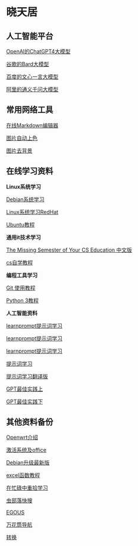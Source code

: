 # 晓天居

## 人工智能平台

[OpenAI的ChatGPT4大模型](https://chat.openai.com/)

[谷歌的Bard大模型](https://bard.google.com/chat)

[百度的文心一言大模型](https://yiyan.baidu.com/)

[阿里的通义千问大模型](https://qianwen.aliyun.com/)

## 常用网络工具

[在线Markdown编辑器](https://dillinger.io)

[图片自动上色](https://palette.fm/)

[图片去背景](https://www.remove.bg/zh)

## 在线学习资料

**Linux系统学习**

[Debian系统学习](https://www.debian.org/doc/manuals/debian-reference/ch01.zh-cn.html)

[Linux系统学习RedHat](https://linux.vbird.org/)

[Ubuntu教程](https://yiduhkk.com/art_7827_412.html)

**通用it技术学习**

[The Missing Semester of Your CS Education 中文版](https://missing-semester-cn.github.io/)

[cs自学教程](https://csdiy.wiki/)

**编程工具学习**

[Git 使用教程](https://www.liaoxuefeng.com/wiki/896043488029600)

[Python 3教程](https://www.runoob.com/python3/python3-tutorial.html)

**人工智能资料**

[learnprompt提示词学习](https://learnprompting.org/)

[learnprompt提示词学习](https://www.deeplearning.ai/short-courses/chatgpt-prompt-engineering-for-developers/)

[learnprompt提示词学习](https://learningprompt.wiki/docs)

[提示词学习](https://openai.wiki/chatgpt-prompting-guide-book.html)

[提示词学习翻译版](https://futureforce.feishu.cn/file/CMpdbLxAhon5K5x5C1OcciYwnOf)

[GPT最佳实践上](https://mp.weixin.qq.com/s/M6SUIObOJWzAXCNMMoQ5GA)

[GPT最佳实践下](https://mp.weixin.qq.com/s/urJFADEcICxOpekFP4_wjg)

## 其他资料备份

[Openwrt介绍](https://icyleaf.com/2023/04/how-to-homelab-part-2-openwrt-soft-router/)

[激活系统及office](http://wind4.github.io/vlmcsd/)

[Debian升级最新版](https://u.sb/debian-upgrade-12/)

[excel函数教程](https://www.yuque.com/94benyi/funeng)

[在忙碌中重拾学习](https://sspai.com/post/83231?utm_source=wechat&utm_medium=social)

[虫部落快搜](http://search.chongbuluo.com/)

[EGOUS](http://www.egouz.com/)

[万花筒导航](https://wht.im/)

[转换](https://psub-emma.xiaotian0127.workers.dev/)
